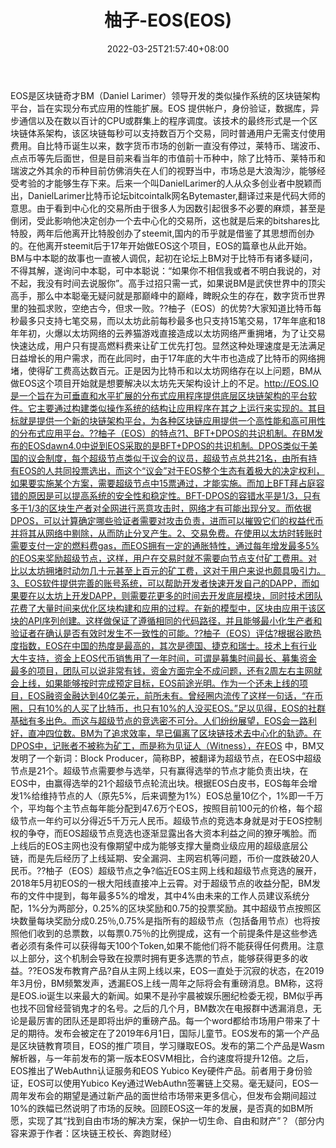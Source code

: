 ﻿---
weight: 
title: "柚子-EOS(EOS)"
description: "EOS是区块链奇才BM（Daniel Larimer）领导开发的类似操作系统的区块链架构平台，旨在实现分布式应用的性能扩展"
date: 2022-03-25T21:57:40+08:00
lastmod: 2022-03-25T16:45:40+08:00
draft: false
authors: ["Metabd"]
featuredImage: "youzi-eoseos.webp"
link: ""
tags: ["数字代币","柚子-EOS(EOS)"]
categories: ["navigation"]
navigation: ["数字代币"]
lightgallery: true
toc: true
pinned: false
recommend: false
recommend1: false
---
EOS是区块链奇才BM（Daniel Larimer）领导开发的类似操作系统的区块链架构平台，旨在实现分布式应用的性能扩展。EOS 提供帐户，身份验证，数据库，异步通信以及在数以百计的CPU或群集上的程序调度。该技术的最终形式是一个区块链体系架构，该区块链每秒可以支持数百万个交易，同时普通用户无需支付使用费用。自比特币诞生以来，数字货币市场的创新一直没有停过，莱特币、瑞波币、点点币等先后面世，但是目前来看当年的市值前十币种中，除了比特币、莱特币和瑞波之外其余的币种目前仿佛消失在人们的视野当中，市场总是大浪淘沙，能够经受考验的才能够生存下来。后来一个叫DanielLarimer的人从众多创业者中脱颖而出，DanielLarimer比特币论坛bitcointalk网名Bytemaster,翻译过来是代码大师的意思。由于看到中心化的交易所由于很多人为因数引起很多不必要的麻烦，甚至是倒闭，受此影响他决定创办一个去中心化的交易所，这也就是后来的bitshares比特股，两年后他离开比特股创办了steemit,国内的币乎就是借鉴了其思想而创办的。在他离开steemit后于17年开始做EOS这个项目，EOS的篇章也从此开始。BM与中本聪的故事也一直被人调侃，起初在论坛上BM对于比特币有诸多疑问，不得其解，遂询问中本聪，可中本聪说：“如果你不相信我或者不明白我说的，对不起，我没有时间去说服你”。高手过招只需一式，如果说BM是武侠世界中的顶尖高手，那么中本聪毫无疑问就是那巅峰中的巅峰，睥睨众生的存在，数字货币世界里的独孤求败，空绝古今，但求一败。??柚子（EOS）的优势?大家知道比特币每秒最多只支持七笔交易，而以太坊此前每秒最多也只支持15笔交易，17年年底和18年年初，火爆以太坊网络的云养猫游戏直接造成以太坊网络严重拥堵，为了让交易快速达成，用户只有提高燃料费来让矿工优先打包。显然这种处理速度是无法满足日益增长的用户需求，而在此同时，由于17年底的大牛市也造成了比特币的网络拥堵，使得矿工费高达数百元。正是因为比特币和以太坊网络存在以上问题，BM从做EOS这个项目开始就是想要解决以太坊先天架构设计上的不足。http://EOS.IO是一个旨在为可垂直和水平扩展的分布式应用程序提供底层区块链架构的平台软件。它主要通过构建类似操作系统的结构让应用程序在其之上运行来实现的。其目标就是提供一个新的块链架构平台，为各种区块链应用提供一个高性能和高可用性的分布式应用平台。??柚子（EOS）的特点?1、BFT+DPOS的共识机制。在BM发布的EOSdawn4.0中说到EOS采取的是BFT+DPOS的共识机制。DPOS类似于美国的议会制度，每个超级节点类似于议会的议员，超级节点总共21名，由所有持有EOS的人共同投票选出，而这个“议会”对于EOS整个生态有着极大的决定权利，如果要实施某个方案，需要超级节点中15票通过，才能实施。而加上BFT拜占庭容错的原因是可以提高系统的安全性和稳定性。BFT-DPOS的容错水平是1/3，只有多于1/3的区块生产者对全网进行恶意攻击时，网络才有可能出现分叉。而依据DPOS，可以计算确定哪些验证者需要对攻击负责，进而可以摧毁它们的权益代币并将其从网络中剔除，从而防止分叉产生。2、交易免费。在使用以太坊时转账时需要支付一定的燃料费gas，而EOS拥有一定的通胀特性，通过每年增发最多5%的EOS来奖励超级节点，这样，用户在交易时就不需要向节点支付矿工费用。对比以太坊拥堵时动勿几十元甚至上百元的矿工费，这对于用户来说也颇具吸引力。3、EOS软件提供完善的账号系统，可以帮助开发者快速开发自己的DAPP，而如果要在以太坊上开发DAPP，则需要花更多的时间去开发底层模块，同时技术团队花费了大量时间来优化区块构建和应用的过程。在新的模型中，区块由应用于该区块的API序列创建。这样做保证了遵循相同的代码路径，并且能够最小化生产者和验证者在确认是否有效时发生不一致性的可能。??柚子（EOS）评估?根据谷歌热度指数，EOS在中国的热度是最高的，其次是德国、捷克和瑞士。技术上有行业大牛支持，资金上EOS代币销售用了一年时间，可谓是募集时间最长、募集资金最多的项目，团队可以说非常有钱，资金方面完全不成问题，还有2周左右主网就会上线，如果能够按时完成预定目标，EOS前途光明。作为一个还未上线的项目，EOS融资金融达到40亿美元，前所未有。曾经圈内流传了这样一句话，“在币圈，只有10%的人买了比特币，也只有10%的人没买EOS。”足以见得，EOS的社群基础有多出色。而这与超级节点的竞选密不可分。人们纷纷展望，EOS会一路利好，直冲四位数。BM为了追求效率，早已偏离了区块链技术去中心化的轨迹。在DPOS中，记账者不被称为矿工，而是称为见证人（Witness），在EOS 中，BM又发明了一个新词：Block Producer，简称BP，被翻译为超级节点，在EOS中超级节点是21个。超级节点需要参与选举，只有赢得选举的节点才能负责出块，在EOS中，由赢得选举的21个超级节点轮流出块。根据EOS白皮书，EOS每年会增发1%给维持节点的人（原先5%，后来调整为1%）EOS总量10亿个，1%即一千万个，平均每个主节点每年能分配到47.6万个EOS，按照目前100元的价格，每个超级节点一年约可以分得近5千万元人民币。超级节点的竞选本身就是对于EOS控制权的争夺，而EOS超级节点竞选也逐渐显露出各大资本利益之间的獠牙嘴脸。而上线后的EOS主网也没有像期望中成为能够支撑大量商业级应用的超级底层公链，而是先后经历了上线延期、安全漏洞、主网宕机等问题，币价一度跌破20人民币。??柚子（EOS）超级节点之争?临近EOS主网上线和超级节点竞选的展开，2018年5月初EOS的一根大阳线直接冲上云霄。对于超级节点的收益分配，BM发布的文件中提到，每年最多5%的增发，其中4%由未来的工作人员建议系统分配，1%分为两部分，0.25%的区块奖励和0.75的投票奖励。其中超级节点按照区块数量每块奖励分成0.25％,0.75%是指所有的超级节点（包括备用节点）也将按照他们收到的总票数，以每票0.75％的比例提成，这有一个前提条件是这些参选者必须有条件可以获得每天100个Token,如果不能他们将不能获得任何费用。注意以上部分，这个机制会导致在投票时拥有更多选票的节点，能够获得更多的收益。??EOS发布教育产品?自从主网上线以来，EOS一直处于沉寂的状态，在2019年3月份，BM频繁发声，透漏EOS上线一周年之际将会有重磅消息。BM称，这将是EOS.io诞生以来最大的新闻。如果不是孙宇晨被娱乐圈纪检委无视，BM似乎再也找不回曾经营销鬼才的名号。之后的几个月，BM数次在电报群中透漏消息，无论是最厉害的团队还是即将出炉的重磅产品。每一个word都给市场用户带来了十足的期待。发布会被定在了2019年6月1日，国际儿童节。EOS发布的第一个产品是区块链教育项目，EOS的推广项目，学习赚取EOS。发布的第二个产品是Wasm解析器，与一年前发布的第一版本EOSVM相比，合约速度将提升12倍。之后，EOS推出了WebAuthn认证服务和EOS Yubico Key硬件产品。前者用于身份验证，EOS可以使用Yubico Key通过WebAuthn签署链上交易。毫无疑问，EOS一周年发布会的期望是通过新产品的面世给市场带来更多信心，但发布会期间超过10%的跌幅已然说明了市场的反映。回顾EOS这一年的发展，是否真的如BM所愿，实现了其“找到自由市场的解决方案，保护一切生命、自由和财产”？（部分内容来源于作者：区块链王校长、奔跑财经）
